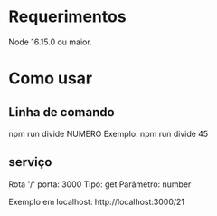 # Requerimentos
Node 16.15.0 ou maior.


# Como usar

## Linha de comando
npm run divide NUMERO
Exemplo: npm run divide 45

## serviço

Rota '/'
porta: 3000
Tipo: get
Parâmetro: number 

Exemplo em localhost:
http://localhost:3000/21